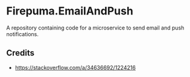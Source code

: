 # Firepuma.EmailAndPush

A repository containing code for a microservice to send email and push notifications.

## Credits

* https://stackoverflow.com/a/34636692/1224216